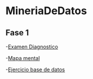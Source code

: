 # MineriaDeDatos
## Fase 1

-[Examen Diagnostico](https://github.com/DanielaSalazarN/MineriaDeDatos/blob/main/Ex-Diagnostico_1855060.pdf)

-[Mapa mental]()

-[Ejercicio base de datos](https://github.com/AdrianaTrejo/Mineria-de-Datos/blob/main/Equipo_7-Ejerciciobasededatos.pdf)
